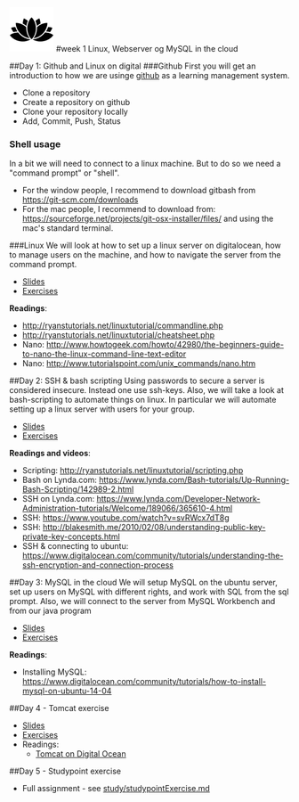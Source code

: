 ![Alt text](img/lotussm.png)
#week 1 Linux, Webserver og MySQL in the cloud

##Day 1: Github and Linux on digital
###Github 
First you will get an introduction to how we are usinge [github](github.com) as a learning management system.

* Clone a repository  
* Create a repository on github  
* Clone your repository locally  
* Add, Commit, Push, Status


### Shell usage
In a bit we will need to connect to a linux machine. But to do so we need a "command prompt" or "shell". 

- For the window people, I recommend to download gitbash from https://git-scm.com/downloads
- For the mac people, I recommend to download from: https://sourceforge.net/projects/git-osx-installer/files/ and using the mac's standard terminal.


###Linux
We will look at how to set up a linux server on digitalocean, how to manage users on the machine, and how to navigate the server from the command prompt.

* [Slides](slides/Day_1.pdf)
* [Exercises](study/day1exercises.md)

**Readings**:

* <http://ryanstutorials.net/linuxtutorial/commandline.php>
* <http://ryanstutorials.net/linuxtutorial/cheatsheet.php>
* Nano: <http://www.howtogeek.com/howto/42980/the-beginners-guide-to-nano-the-linux-command-line-text-editor>
* Nano: <http://www.tutorialspoint.com/unix_commands/nano.htm>



##Day 2: SSH & bash scripting
Using passwords to secure a server is considered insecure. Instead one use ssh-keys.
Also, we will take a look at bash-scripting to automate things on linux. In particular we will automate setting up a linux server with users for your group.

* [Slides](slides/Day_2.pdf)
* [Exercises](study/day2exercises.md)

**Readings and videos**:

* Scripting: <http://ryanstutorials.net/linuxtutorial/scripting.php>
* Bash on Lynda.com: <https://www.lynda.com/Bash-tutorials/Up-Running-Bash-Scripting/142989-2.html>
* SSH on Lynda.com: <https://www.lynda.com/Developer-Network-Administration-tutorials/Welcome/189066/365610-4.html>
* SSH: <https://www.youtube.com/watch?v=svRWcx7dT8g>
* SSH: http://blakesmith.me/2010/02/08/understanding-public-key-private-key-concepts.html
* SSH & connecting to ubuntu: <https://www.digitalocean.com/community/tutorials/understanding-the-ssh-encryption-and-connection-process>

##Day 3: MySQL in the cloud
We will setup MySQL on the ubuntu server, set up users on MySQL with different rights, and work with SQL from the sql prompt. Also, we will connect to the server from MySQL Workbench and from our java program

* [Slides](slides/Day_3.pdf)
* [Exercises](study/day3exercises.md)

**Readings**:  
  * Installing MySQL: <https://www.digitalocean.com/community/tutorials/how-to-install-mysql-on-ubuntu-14-04>
  
##Day 4 - Tomcat exercise
* [Slides](slides/Day_4.pdf)
* [Exercises](study/day4exercises.md)
* Readings: 
  * [Tomcat on Digital Ocean](https://www.digitalocean.com/community/tutorials/how-to-install-apache-tomcat-8-on-ubuntu-16-04)
  
##Day 5 - Studypoint exercise

* Full assignment - see [study/studypointExercise.md](study/studypointExercise.md)


